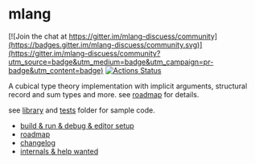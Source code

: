 # mlang

[![Join the chat at https://gitter.im/mlang-discuess/community](https://badges.gitter.im/mlang-discuess/community.svg)](https://gitter.im/mlang-discuess/community?utm_source=badge&utm_medium=badge&utm_campaign=pr-badge&utm_content=badge) 
[![Actions Status](https://github.com/molikto/mlang/workflows/main/badge.svg)](https://github.com/molikto/mlang/actions)

A cubical type theory implementation with implicit arguments, structural record and sum types and more. see [roadmap](ROADMAP.md) for details.

see [library](library) and [tests](tests) folder for sample code.

+ [build & run & debug & editor setup](BUILD.md)
+ [roadmap](ROADMAP.md)
+ [changelog](CHANGELOG.md)
+ [internals & help wanted](HACKING.md)
